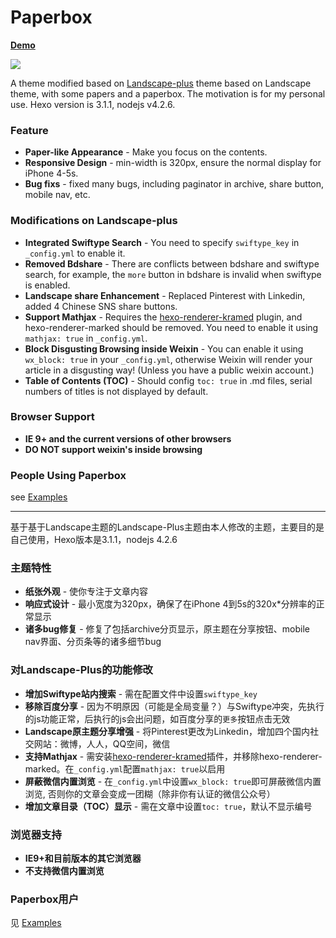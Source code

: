 # Paperbox

 [**Demo**](https://sun11.me)
 
 ![](https://www.sun11.me/images/hexo-theme-paperbox/responsive-design.png)

A theme modified based on [Landscape-plus](https://github.com/xiangming/landscape-plus) theme based on Landscape theme, with some papers and a paperbox. The motivation is for my personal use. Hexo version is 3.1.1, nodejs v4.2.6.

### Feature

* **Paper-like Appearance** - Make you focus on the contents.
* **Responsive Design** - min-width is 320px, ensure the normal display for iPhone 4-5s.
* **Bug fixs** - fixed many bugs, including paginator in archive, share button, mobile nav, etc.

### Modifications on Landscape-plus

* **Integrated Swiftype Search** - You need to specify `swiftype_key` in `_config.yml` to enable it.
* **Removed Bdshare** - There are conflicts between bdshare and swiftype search, for example, the `more` button in bdshare is invalid when swiftype is enabled.
* **Landscape share Enhancement** - Replaced Pinterest with Linkedin, added 4 Chinese SNS share buttons.
* **Support Mathjax** - Requires the [hexo-renderer-kramed](https://github.com/sun11/hexo-renderer-kramed) plugin, and hexo-renderer-marked should be removed. You need to enable it using `mathjax: true` in `_config.yml`.
* **Block Disgusting Browsing inside Weixin** - You can enable it using `wx_block: true` in your `_config.yml`, otherwise Weixin will render your article in a disgusting way! (Unless you have a public weixin account.)
* **Table of Contents (TOC)** - Should config `toc: true` in .md files, serial numbers of titles is not displayed by default.

### Browser Support

* **IE 9+ and the current versions of other browsers**
* **DO NOT support weixin's inside browsing**

### People Using Paperbox

see [Examples](https://github.com/sun11/hexo-theme-paperbox/wiki/Examples)

---
 
基于基于Landscape主题的Landscape-Plus主题由本人修改的主题，主要目的是自己使用，Hexo版本是3.1.1，nodejs 4.2.6

### 主题特性

* **纸张外观** - 使你专注于文章内容
* **响应式设计** - 最小宽度为320px，确保了在iPhone 4到5s的320x*分辨率的正常显示
* **诸多bug修复** - 修复了包括archive分页显示，原主题在分享按钮、mobile nav界面、分页条等的诸多细节bug

### 对Landscape-Plus的功能修改

* **增加Swiftype站内搜索** - 需在配置文件中设置`swiftype_key`
* **移除百度分享** - 因为不明原因（可能是全局变量？）与Swiftype冲突，先执行的js功能正常，后执行的js会出问题，如百度分享的`更多`按钮点击无效
* **Landscape原主题分享增强** - 将Pinterest更改为Linkedin，增加四个国内社交网站：微博，人人，QQ空间，微信
* **支持Mathjax** - 需安装[hexo-renderer-kramed](https://github.com/sun11/hexo-renderer-kramed)插件，并移除hexo-renderer-marked。在`_config.yml`配置`mathjax: true`以启用
* **屏蔽微信内置浏览** - 在`_config.yml`中设置`wx_block: true`即可屏蔽微信内置浏览, 否则你的文章会变成一团糊（除非你有认证的微信公众号）
* **增加文章目录（TOC）显示** - 需在文章中设置`toc: true`，默认不显示编号

### 浏览器支持

* **IE9+和目前版本的其它浏览器**
* **不支持微信内置浏览**

### Paperbox用户

见 [Examples](https://github.com/sun11/hexo-theme-paperbox/wiki/Examples)
